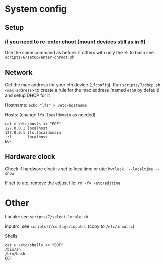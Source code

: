 # System config

## Setup

### if you need to re-enter choot (mount devices still as in 6)

Use the same command as before. it differs with only the `+h` to bash
see `scripts/6/setup/enter-chroot.sh`

## Network

Get the mac address for your eth device (`ifconfig`).
Run `scripts/7/dhcp.sh <mac-address>` to create a rule for the mac address (named `eth0` by default) and setup DHCP for it

Hostname: `echo "lfs" > /etc/hostname`

Hosts: (change `lfs.localdomain` as needed)

```
cat > /etc/hosts << "EOF"
127.0.0.1 localhost
127.0.0.1 lfs.localdomain
::1       localhost
EOF
```

## Hardware clock

Check if hardware clock is set to localtime or utc: `hwclock  --localtime --show`

If set to utc, remove the adjust file: `rm -fv /etc/adjtime`

# Other

Locale: see `scripts/7/select-locale.sh`

inputrc: see `scripts/7/configs/inputrc` (copy to `/etc/inputrc`)

Shells:

```
cat > /etc/shells << "EOF"
/bin/sh
/bin/bash
EOF
```
